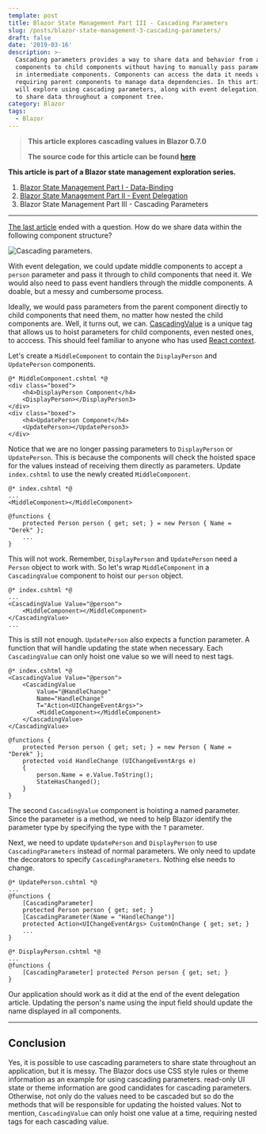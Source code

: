 ```yaml
---
template: post
title: Blazor State Management Part III - Cascading Parameters
slug: /posts/blazor-state-management-3-cascading-parameters/
draft: false
date: '2019-03-16'
description: >-
  Cascading parameters provides a way to share data and behavior from ancestor
  components to child components without having to manually pass parameters down
  in intermediate components. Components can access the data it needs without
  requiring parent components to manage data dependencies. In this article, we
  will explore using cascading parameters, along with event delegation, in order
  to share data throughout a component tree.
category: Blazor
tags:
  - Blazor
---
```

> **This article explores cascading values in Blazor 0.7.0**
>
> **The source code for this article can be found [here](https://github.com/dworthen/BlazorStateManagement/tree/part-03-cascading-parameters)**

**This article is part of a Blazor state management exploration series.**

1. [Blazor State Management Part I - Data-Binding](/posts/blazor-state-management-1-data-binding)
2. [Blazor State Management Part II - Event Delegation](/posts/blazor-state-management-2-event-delegation)
3. Blazor State Management Part III - Cascading Parameters

- - -

[The last article](/posts/blazor-state-management-2-event-delegation) ended with a question. How do we share data within the following component structure?

![Cascading parameters.](/media/event-delegation-complicated.png)

With event delegation, we could update middle components to accept a `person` parameter and pass it through to child components that need it. We would also need to pass event handlers through the middle components. A doable, but a messy and cumbersome process.

Ideally, we would pass parameters from the parent component directly to child components that need them, no matter how nested the child components are. Well, it turns out, we can. [CascadingValue](https://docs.microsoft.com/en-us/aspnet/core/razor-components/components?view=aspnetcore-3.0#cascading-values-and-parameters) is a unique tag that allows us to hoist parameters for child components, even nested ones, to acccess. This should feel familiar to anyone who has used [React context](https://reactjs.org/docs/context.html).

Let's create a `MiddleComponent` to contain the `DisplayPerson` and `UpdatePerson` components.

```aspnet
@* MiddleComponent.cshtml *@
<div class="boxed">
    <h4>DisplayPerson Component</h4>
    <DisplayPerson></DisplayPerson3>
</div>
<div class="boxed">
    <h4>UpdatePerson Componet</h4>
    <UpdatePerson></UpdatePerson3>
</div>
```

Notice that we are no longer passing parameters to `DisplayPerson` or `UpdatePerson`. This is because the components will check the hoisted space for the values instead of receiving them directly as parameters. Update `index.cshtml` to use the newly created `MiddleComponent`.

```aspnet
@* index.cshtml *@
...
<MiddleComponent></MiddleComponent>

@functions {
    protected Person person { get; set; } = new Person { Name = "Derek" };
    ...
}
```

This will not work. Remember, `DisplayPerson` and `UpdatePerson` need a `Person` object to work with. So let's wrap `MiddleComponent` in a `CascadingValue` component to hoist our `person` object.

```aspnet
@* index.cshtml *@
...
<CascadingValue Value="@person">
 	<MiddleComponent></MiddleComponent>
</CascadingValue>
...
```

This is still not enough. `UpdatePerson` also expects a function parameter. A function that will handle updating the state when necessary. Each `CascadingValue` can only hoist one value so we will need to nest tags. 

```aspnet
@* index.cshtml *@
<CascadingValue Value="@person">
    <CascadingValue 
        Value="@HandleChange" 
        Name="HandleChange" 
        T="Action<UIChangeEventArgs>">
        <MiddleComponent></MiddleComponent>
    </CascadingValue>
</CascadingValue>

@functions {
    protected Person person { get; set; } = new Person { Name = "Derek" };
    protected void HandleChange (UIChangeEventArgs e)
    {
        person.Name = e.Value.ToString();
        StateHasChanged();
    }
}
```

The second `CascadingValue` component is hoisting a named parameter. Since the parameter is a method, we need to help Blazor identify the parameter type by specifying the type with the `T` parameter.

Next, we need to update `UpdatePerson` and `DisplayPerson` to use `CascadingParameters` instead of normal parameters. We only need to update the decorators to specify `CascadingParameters`. Nothing else needs to change.

```apsnet
@* UpdatePerson.cshtml *@
...
@functions {
    [CascadingParameter] 
    protected Person person { get; set; }
    [CascadingParameter(Name = "HandleChange")] 
    protected Action<UIChangeEventArgs> CustomOnChange { get; set; }
    ...
}
```

```aspnet
@* DisplayPerson.cshtml *@
...
@functions {
    [CascadingParameter] protected Person person { get; set; }
}
```

Our application should work as it did at the end of the event delegation article. Updating the person's name using the input field should update the name displayed in all components. 

- - -

## Conclusion

Yes, it is possible to use cascading parameters to share state throughout an application, but it is messy. The Blazor docs use CSS style rules or theme information as an example for using cascading parameters. read-only UI state or theme information are good candidates for cascading parameters. Otherwise, not only do the values need to be cascaded but so do the methods that will be responsible for updating the hoisted values. Not to mention, `CascadingValue` can only hoist one value at a time, requiring nested tags for each cascading value.
